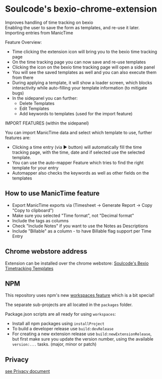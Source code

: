 # Soulcode's bexio-chrome-extension

Improves handling of time tracking on bexio  
Enabling the user to save the form as templates, and re-use it later.  
Importing entries from ManicTime

Feature Overview:

* Time clicking the extension icon will bring you to the bexio time tracking page
* On the time tracking page you can now save and re-use templates
* Clicking the icon on the bexio time tracking page will open a side panel
* You will see the saved templates as well and you can also execute them from there
* During applying a template, it will show a loader screen, which blocks interactivity while auto-filling your template information (to mitigate bugs)
* In the sidepanel you can further:
  * Delete Templates
  * Edit Templates
  * Add keywords to templates (used for the import feature)

IMPORT FEATURES (within the sidepanel)

You can import ManicTime data and select which template to use, further features are:

* Clicking a time entry (via ▶️ button) will automatically fill the time tracking page, with the time, date and if selected use the selected template.
* You can use the auto-mapper Feature which tries to find the right template for your entry
* Automapper also checks the keywords as well as other fields on the templates

## How to use ManicTime feature

* Export ManicTime exports via (Timesheet -> Generate Report -> Copy "Copy to clipboard")
* Make sure you selected "Time format", not "Decimal format"
* Include the tags as columns
* Check "Include Notes" if you want to use the Notes as Descriptions
* Include "Billable" as a column - to have Billable flag support per Time Entry

## Chrome webstore address

Extension can be installed over the chrome webstore:
[Soulcode's Bexio Timetracking Templates](https://chrome.google.com/webstore/detail/soulcodes-bexio-timetrack/nbmjdligmcfaeebdihmgbdpahdfddlhm)

## NPM

This repository uses npm's new [workspaces feature](https://docs.npmjs.com/cli/v9/using-npm/workspaces) which is a bit special!

The separate sub-projects are all located in the `packages` folder.

Package.json scripts are all ready for using `workspaces`:

* Install all npm packages using `installProject`
* To build a developer release use `build:devRelease`
* For creating a new extension release use `build:newExtensionRelease`, but first make sure you update the version number, using the available `version:...` tasks. (major, minor or patch)

## Privacy

[see Privacy document](PRIVACY.md)
